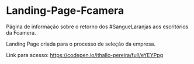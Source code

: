 # Landing-Page-Fcamera
Página de informação sobre o retorno dos #SangueLaranjas aos escritórios da Fcamera. 

Landing Page criada para o processo de seleção da empresa.

Link para acesso: https://codepen.io/ithallo-pereira/full/eYEYPpg
